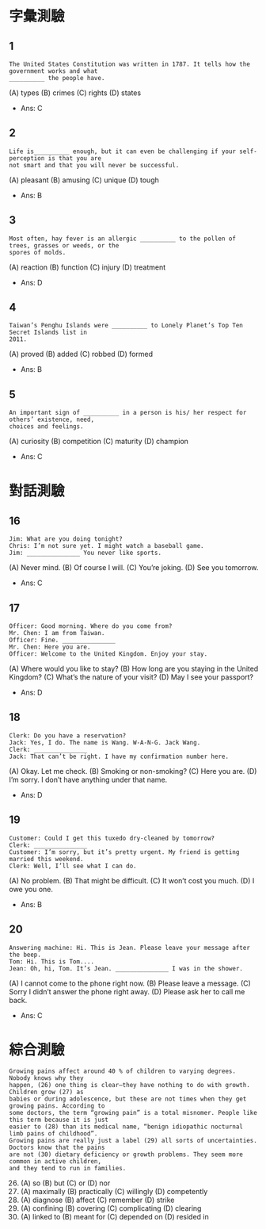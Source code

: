# 字彙測驗
## 1
```
The United States Constitution was written in 1787. It tells how the government works and what
__________ the people have.
```
(A) types (B) crimes (C) rights (D) states
* Ans: C

## 2
```
Life is__________ enough, but it can even be challenging if your self-perception is that you are
not smart and that you will never be successful.
```
(A) pleasant (B) amusing (C) unique (D) tough
* Ans: B

## 3
``` 
Most often, hay fever is an allergic __________ to the pollen of trees, grasses or weeds, or the
spores of molds.
```
(A) reaction (B) function (C) injury (D) treatment
* Ans: D

## 4
``` 
Taiwan’s Penghu Islands were __________ to Lonely Planet’s Top Ten Secret Islands list in
2011.
```
(A) proved (B) added (C) robbed (D) formed
* Ans: B

## 5
``` 
An important sign of __________ in a person is his/ her respect for others’ existence, need,
choices and feelings.
```
(A) curiosity (B) competition (C) maturity (D) champion
* Ans: C

# 對話測驗
## 16
``` 
Jim: What are you doing tonight?
Chris: I’m not sure yet. I might watch a baseball game.
Jim: _______________ You never like sports.
```
(A) Never mind. (B) Of course I will.
(C) You’re joking. (D) See you tomorrow.
* Ans: C

## 17 
```
Officer: Good morning. Where do you come from?
Mr. Chen: I am from Taiwan.
Officer: Fine. _______________
Mr. Chen: Here you are.
Officer: Welcome to the United Kingdom. Enjoy your stay.
```
(A) Where would you like to stay?
(B) How long are you staying in the United Kingdom?
(C) What’s the nature of your visit?
(D) May I see your passport?
* Ans: D

## 18
```
Clerk: Do you have a reservation?
Jack: Yes, I do. The name is Wang. W-A-N-G. Jack Wang.
Clerk: _______________
Jack: That can’t be right. I have my confirmation number here.
```
(A) Okay. Let me check.
(B) Smoking or non-smoking?
(C) Here you are.
(D) I’m sorry. I don’t have anything under that name.
* Ans: D

## 19
```
Customer: Could I get this tuxedo dry-cleaned by tomorrow?
Clerk: _______________
Customer: I’m sorry, but it’s pretty urgent. My friend is getting married this weekend.
Clerk: Well, I’ll see what I can do.
```
(A) No problem.
(B) That might be difficult.
(C) It won’t cost you much.
(D) I owe you one.
* Ans: B

## 20
```
Answering machine: Hi. This is Jean. Please leave your message after the beep.
Tom: Hi. This is Tom....
Jean: Oh, hi, Tom. It’s Jean. _______________ I was in the shower.
```
(A) I cannot come to the phone right now.
(B) Please leave a message.
(C) Sorry I didn’t answer the phone right away.
(D) Please ask her to call me back.
* Ans: C

# 綜合測驗
```
Growing pains affect around 40 % of children to varying degrees. Nobody knows why they
happen, (26) one thing is clear—they have nothing to do with growth. Children grow (27) as
babies or during adolescence, but these are not times when they get growing pains. According to
some doctors, the term “growing pain” is a total misnomer. People like this term because it is just
easier to (28) than its medical name, “benign idiopathic nocturnal limb pains of childhood”.
Growing pains are really just a label (29) all sorts of uncertainties. Doctors know that the pains
are not (30) dietary deficiency or growth problems. They seem more common in active children,
and they tend to run in families.
```
26. (A) so (B) but (C) or (D) nor
27. (A) maximally (B) practically (C) willingly (D) competently
28. (A) diagnose (B) affect (C) remember (D) strike
29. (A) confining (B) covering (C) complicating (D) clearing
30. (A) linked to (B) meant for (C) depended on (D) resided in